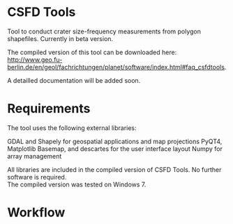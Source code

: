 # CSFD Tools
Tool to conduct crater size-frequency measurements from polygon shapefiles.
Currently in beta version.

The compiled version of this tool can be downloaded here:  
http://www.geo.fu-berlin.de/en/geol/fachrichtungen/planet/software/index.html#faq_csfdtools.

A detailled documentation will be added soon.

# Requirements

The tool uses the following external libraries: 

GDAL and Shapely for geospatial applications and map projections
PyQT4, Matplotlib Basemap, and descartes for the user interface layout
Numpy for array management

All libraries are included in the compiled version of CSFD Tools. No further software is required.  
The compiled version was tested on Windows 7. 

# Workflow


